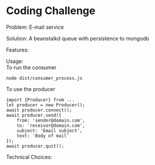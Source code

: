 # Coding Challenge

Problem: E-mail service

Solution: A beanstalkd queue with persistence to mongodb

Features:


Usage:  
To run the consumer
```
node dist/consumer_process.js
```  

To use the producer  
```
import {Producer} from ...  
let producer = new Producer();
await producer.connect();
await producer.send({
    from: 'sender@domain.com',
    to: 'receiver@domain.com',
    subject: 'Email subject',
    text: 'Body of mail'
});
await producer.quit();
```

Technical Choices:
